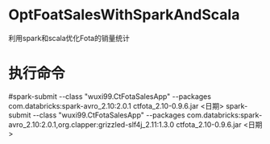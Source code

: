 # OptFoatSalesWithSparkAndScala
利用spark和scala优化Fota的销量统计
# 执行命令
#spark-submit   --class "wuxi99.CtFotaSalesApp"  --packages com.databricks:spark-avro_2.10:2.0.1  ctfota_2.10-0.9.6.jar <日期> 
spark-submit   --class "wuxi99.CtFotaSalesApp"  --packages com.databricks:spark-avro_2.10:2.0.1,org.clapper:grizzled-slf4j_2.11:1.3.0  ctfota_2.10-0.9.6.jar <日期>
